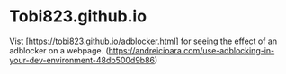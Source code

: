 # Tobi823.github.io
Vist [https://tobi823.github.io/adblocker.html] for seeing the effect of an adblocker on a webpage. (https://andreicioara.com/use-adblocking-in-your-dev-environment-48db500d9b86)
